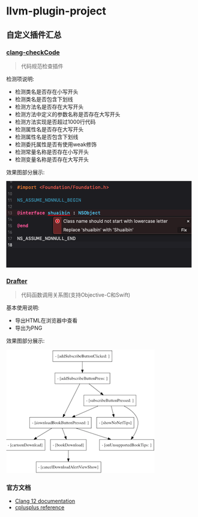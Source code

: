 # llvm-plugin-project


## 自定义插件汇总

### [clang-checkCode](./Plugins/clang-checkCode)
>  代码规范检查插件

检测项说明:
- 检测类名是否存在小写开头
- 检测类名是否包含下划线
- 检测方法名是否存在大写开头
- 检测方法中定义的参数名称是否存在大写开头
- 检测方法实现是否超过1000行代码
- 检测属性名是否存在大写开头
- 检测属性名是否包含下划线
- 检测委托属性是否有使用weak修饰
- 检测常量名称是否存在小写开头
- 检测变量名称是否存在大写开头

效果图部分展示:

![clang-checkCode效果图](./Resources/clang-checkCode.png)


### [Drafter](https://github.com/L-Zephyr/Drafter)
>  代码函数调用关系图(支持Objective-C和Swift)

基本使用说明:
- 导出HTML在浏览器中查看
- 导出为PNG

效果图部分展示:

![Drafter效果图](./Resources/Drafter.png)

### 官方文档
* [Clang 12 documentation](http://clang.llvm.org/docs/index.html)
* [cplusplus reference](http://www.cplusplus.com/reference/)